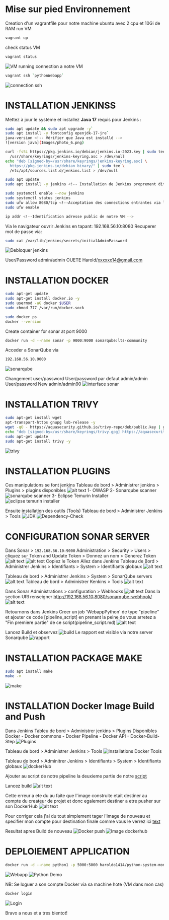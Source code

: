 # Mise sur pied Environnement
Creation d'un vagrantfile pour notre machine ubuntu avec 2 cpu et 10Gi de RAM
run VM 
```bash
vagrant up
```
check status VM 
```bash
vagrant status
```
![VM running](Images/photo_2.png)
connection a notre VM
```bash
vagrant ssh `pythonWebapp`
```
![connection ssh](Images/photo_3.png)

# INSTALLATION JENKINSS
Mettez à jour le système et installez **Java 17** requis pour Jenkins :
```bash
sudo apt update && sudo apt upgrade -y`
sudo apt install -y fontconfig openjdk-17-jre`
java-version <!-- Vérifier que Java est installé -->
![version java](Images/photo_6.png)
```
```bash
curl -fsSL https://pkg.jenkins.io/debian/jenkins.io-2023.key | sudo tee \
  /usr/share/keyrings/jenkins-keyring.asc > /dev/null
echo "deb [signed-by=/usr/share/keyrings/jenkins-keyring.asc] \
  https://pkg.jenkins.io/debian binary/" | sudo tee \
  /etc/apt/sources.list.d/jenkins.list > /dev/null
```
```bash
sudo apt update
sudo apt install -y jenkins <!-- Installation de Jenkins proprement dit --> 
```
```bash
sudo systemctl enable --now jenkins
sudo systemctl status jenkins
sudo ufw allow 8080/tcp <!--Acceptation des connections entrantes via le port 8080-->
sudo ufw enable
```
```bash
ip addr <!--Identification adresse public de notre VM --> 
```
Via le navigateur ouvrir Jenkins en tapant: 
192.168.56.10:8080
Recuperer mot de passe via:
```bash
sudo cat /var/lib/jenkins/secrets/initialAdminPassword
```
![Debloquer jenkins](Images/photo_7.png)

User/Password
admin/admin
OUETE Harold/xxxxxx14@gmail.com


# INSTALLATION DOCKER
```bash
sudo apt-get update
sudo apt-get install docker.io -y
sudo usermod -aG docker $USER
sudo chmod 777 /var/run/docker.sock
```
```bash
sudo docker ps
docker --version
```

Create container for sonar at port 9000
```bash
docker run -d --name sonar -p 9000:9000 sonarqube:lts-community 
```
Acceder a SonarQube via
```bash
192.168.56.10.9000
```
![sonarqube](Images/photo_11.png)

Changement user/password
User/password par defaut
admin/admin
User/password New
admin/admin90
![interface sonar](Images/photo_12.png)


# INSTALLATION TRIVY
```bash
sudo apt-get install wget
apt-transport-https gnupg lsb-release -y
wget -qO - https://aquasecurity.github.io/trivy-repo/deb/public.key | gpg --dearmor | sudo tee /usr/share/keyrings/trivy.gpg > /dev/null
echo "deb [signed-by=/usr/share/keyrings/trivy.gpg] https://aquasecurity.github.io/trivy-repo/deb $(lsb_release -sc) main" | sudo tee -a /etc/apt/sources.list.d/trivy.list
sudo apt-get update
sudo apt-get install trivy -y
```
![trivy](Images/photo_13.png)


# INSTALLATION PLUGINS
Ces manipulations se font jenkins
Tableau de bord > Administrer jenkins > Plugins > plugins disponibles
![alt text](Images/photo_16.png)
1- OWASP
2- Sonarqube scanner![sonarqube scanner](Images/photo_17.png)
3- Eclipse Temurin Installer ![eclipse temurin installer](Images/photo_18.png)

Ensuite installation des outils (Tools)
Tableau de bord > Administrer Jenkins > Tools
![JDK](Images/photo_19.png)
![Dependency-Check](Images/photo_20.png)


# CONFIGURATION SONAR SERVER 
Dans Sonar > `192.168.56.10:9000`
Administration > Security > Users > cliquez sur Token and Update Token > Donnez un nom > Generez Token
![alt text](Images/photo_22.png)
![alt text](Images/photo_23.png)
Copiez le Token 
Allez dans Jenkins
Tableau de Bord > Administrer Jenkins > Identifiants > System > Identifiants globaux
![alt text](Images/photo_25.png)

Tableau de bord > Administrer Jenkins > System > SonarQube servers
![alt text](Images/photo_27.png)
Tableau de bord > Administrer Kenkins > Tools 
![alt text](Images/photo_28.png)

Dans Sonar Administrations > configuration > Webhooks
![alt text](Images/photo_29.png)
Dans la section URl renseigner http://192.168.56.10:8080/sonarqube-webhook/ 
![alt text](Images/photo_30.png)

Retournons dans Jenkins 
Creer un job 'WebappPython' de type "pipeline" et ajouter ce code [pipeline_script] en prenant la peine de vous arretez a "Fin premiere partie" de ce script(pipeline_script.md)
![alt text](Images/photo_31.png)

Lancez Build et observez
![build](Images/photo_32.png)
Le rapport est visible via notre server Sonarqube
![rapport](Images/photo_33.png)

# INSTALLATION PACKAGE MAKE 
```bash
sudo apt install make
make -v
```
![make](Images/photo_36.png)

# INSTALLATION Docker Image Build and Push
Dans Jenkins
Tableu de bord > Administrer jenkins > Plugins Disponibles 
Docker - Docker commons - Docker Pipeline - Docker API - Docker-Build-Step
![Plugins](Images/photo_37.png)

Tableau de bord > Administrer Jenkins > Tools
![Installations Docker Tools](Images/photo_38.png)

Tableau de bord > Adminitrer Jenkins > Identifiants > System > Identifiants globaux
![dockerHub](Images/photo_39.png)

Ajouter au script de notre pipeline la deuxieme partie de notre [script](pipeline_script.md)

Lancez build
![alt text](Images/photo_40.png)

Cette erreur a ete du au faite que l'image construite etait destiner au compte du createur de projet et donc egalement destiner a etre pusher sur son DockerHub
![alt text](Images/photo_42.png)

Pour corriger cela j'ai du tout simplement tager l'image de nouveau et specifier mon compte pour destination finale comme vous le verrez ici [text](pipeline_script.md)

Resultat apres Build de nouveau
![Docker push](Images/photo_43.png)
![Image dockerhub](Images/photo_44.png)


# DEPLOIEMENT APPLICATION 
```bash
docker run -d --name python1 -p 5000:5000 haroldo1414/python-system-monitoring:latest
```
![Webapp](Images/photo_46.png)
![Python Demo](Images/photo_45.png)



NB: Se loguer a son compte Docker via sa machine hote (VM dans mon cas)
```bash
docker login
```
![Login](Images/photo_41.png)

Bravo a nous et a tres bientot!